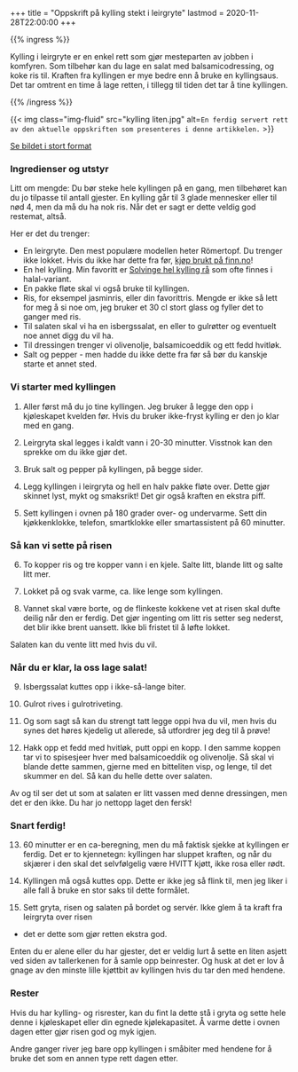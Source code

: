 +++
title = "Oppskrift på kylling stekt i leirgryte"
lastmod = 2020-11-28T22:00:00
+++

{{% ingress %}}

Kylling i leirgryte er en enkel rett som gjør mesteparten av jobben i komfyren. Som tilbehør kan du
lage en salat med balsamicodressing, og koke ris til. Kraften fra kyllingen er mye bedre enn 
å bruke en kyllingsaus. Det tar omtrent en time å lage retten, i tillegg til tiden det tar å tine kyllingen.

{{% /ingress %}}

{{< img
    class="img-fluid"
    src="kylling liten.jpg"
    alt=`En ferdig servert rett av den aktuelle oppskriften som presenteres i denne artikkelen.`
    >}}

[Se bildet i stort format](kylling.jpeg)

### Ingredienser og utstyr

Litt om mengde: Du bør steke hele kyllingen på en gang, men tilbehøret kan du jo tilpasse til antall
gjester. En kylling går til 3 glade mennesker eller til nød 4, men da må du ha nok ris. Når det er
sagt er dette veldig god restemat, altså.

Her er det du trenger:

- En leirgryte. Den mest populære modellen heter Römertopf. Du trenger ikke lokket. Hvis du ikke har
dette fra før, [kjøp brukt på finn.no][finn]!
- En hel kylling. Min favoritt er [Solvinge hel kylling rå][solvinge] som ofte finnes i
halal-variant.
- En pakke fløte skal vi også bruke til kyllingen.
- Ris, for eksempel jasminris, eller din favorittris. Mengde er ikke så lett for meg å si noe om,
jeg bruker et 30 cl stort glass og fyller det to ganger med ris.
- Til salaten skal vi ha en isbergssalat, en eller to gulrøtter og eventuelt noe annet digg du vil
ha.
- Til dressingen trenger vi olivenolje, balsamicoeddik og ett fedd hvitløk.
- Salt og pepper - men hadde du ikke dette fra før så bør du kanskje starte et annet sted.

### Vi starter med kyllingen

1. Aller først må du jo tine kyllingen. Jeg bruker å legge den opp i kjøleskapet kvelden før. Hvis
du bruker ikke-fryst kylling er den jo klar med en gang.

2. Leirgryta skal legges i kaldt vann i 20-30 minutter. Visstnok kan den sprekke om du ikke gjør
det.

3. Bruk salt og pepper på kyllingen, på begge sider.

4. Legg kyllingen i leirgryta og hell en halv pakke fløte over. Dette gjør skinnet lyst, mykt og
smaksrikt! Det gir også kraften en ekstra piff.

5. Sett kyllingen i ovnen på 180 grader over- og undervarme. Sett din kjøkkenklokke, telefon,
smartklokke eller smartassistent på 60 minutter.

### Så kan vi sette på risen

6. To kopper ris og tre kopper vann i en kjele. Salte litt, blande litt og salte litt mer.

7. Lokket på og svak varme, ca. like lenge som kyllingen. 

8. Vannet skal være borte, og de flinkeste kokkene vet at risen skal dufte deilig når den er ferdig.
Det gjør ingenting om litt ris setter seg nederst, det blir ikke brent uansett. Ikke bli fristet til
å løfte lokket.

Salaten kan du vente litt med hvis du vil.

### Når du er klar, la oss lage salat!

9. Isbergssalat kuttes opp i ikke-så-lange biter.

10. Gulrot rives i gulrotriveting.

11. Og som sagt så kan du strengt tatt legge oppi hva du vil, men hvis du synes det høres kjedelig
ut allerede, så utfordrer jeg deg til å prøve!

12. Hakk opp et fedd med hvitløk, putt oppi en kopp. I den samme koppen tar vi to spisesjeer hver
med balsamicoeddik og olivenolje. Så skal vi blande dette sammen, gjerne med en bitteliten visp, og
lenge, til det skummer en del. Så kan du helle dette over salaten.

Av og til ser det ut som at salaten er litt vassen med denne dressingen, men det er den ikke. Du har
jo nettopp laget den fersk!

### Snart ferdig!

13. 60 minutter er en ca-beregning, men du må faktisk sjekke at kyllingen er ferdig. Det er to
kjennetegn: kyllingen har sluppet kraften, og når du skjærer i den skal det selvfølgelig være HVITT
kjøtt, ikke rosa eller rødt.

14. Kyllingen må også kuttes opp. Dette er ikke jeg så flink til, men jeg liker i alle fall å bruke
en stor saks til dette formålet.

15. Sett gryta, risen og salaten på bordet og servér. Ikke glem å ta kraft fra leirgryta over risen
- det er dette som gjør retten ekstra god.

Enten du er alene eller du har gjester, det er veldig lurt å sette en liten asjett ved siden av
tallerkenen for å samle opp beinrester. Og husk at det er lov å gnage av den minste lille kjøttbit
av kyllingen hvis du tar den med hendene.

### Rester

Hvis du har kylling- og risrester, kan du fint la dette stå i gryta og sette hele denne i
kjøleskapet eller din egnede kjølekapasitet. Å varme dette i ovnen dagen etter gjør risen god og myk
igjen.

Andre ganger river jeg bare opp kyllingen i småbiter med hendene for å bruke det som en annen type
rett dagen etter.

[finn]: https://www.finn.no/bap/forsale/search.html?search_type=SEARCH_ID_BAP_ALL&q=leirgryte
[solvinge]: https://kolonial.no/produkter/4150-solvinge-hel-kylling-ra/
